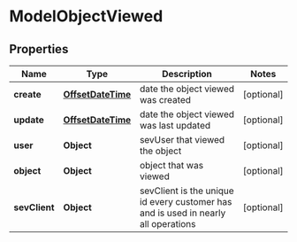 # ModelObjectViewed

## Properties
Name | Type | Description | Notes
------------ | ------------- | ------------- | -------------
**create** | [**OffsetDateTime**](OffsetDateTime.md) | date the object viewed was created |  [optional]
**update** | [**OffsetDateTime**](OffsetDateTime.md) | date the object viewed was last updated |  [optional]
**user** | **Object** | sevUser that viewed the object |  [optional]
**object** | **Object** | object that was viewed |  [optional]
**sevClient** | **Object** | sevClient is the unique id every customer has and is used in nearly all operations |  [optional]
